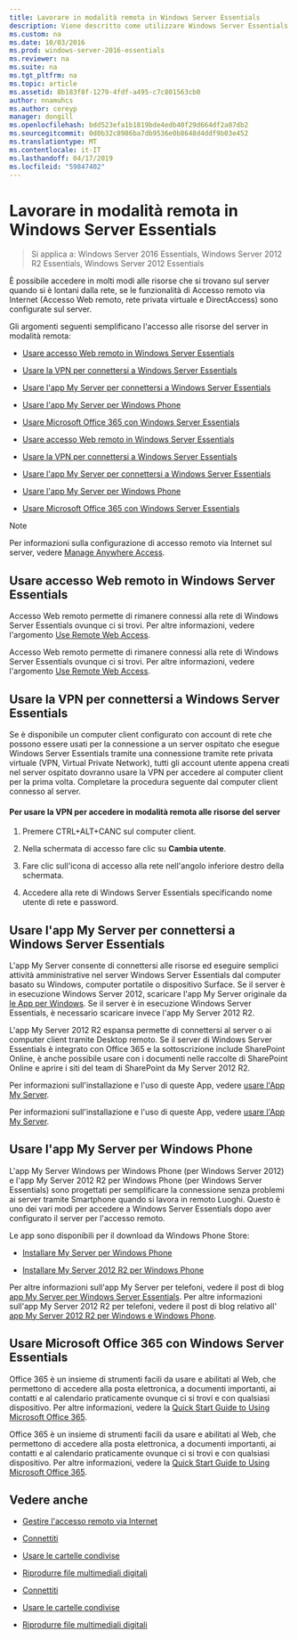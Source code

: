 ```yaml
---
title: Lavorare in modalità remota in Windows Server Essentials
description: Viene descritto come utilizzare Windows Server Essentials
ms.custom: na
ms.date: 10/03/2016
ms.prod: windows-server-2016-essentials
ms.reviewer: na
ms.suite: na
ms.tgt_pltfrm: na
ms.topic: article
ms.assetid: 8b183f8f-1279-4fdf-a495-c7c801563cb0
author: nnamuhcs
ms.author: coreyp
manager: dongill
ms.openlocfilehash: bdd523efa1b1819bde4edb40f29d664df2a07db2
ms.sourcegitcommit: 0d0b32c8986ba7db9536e0b8648d4ddf9b03e452
ms.translationtype: MT
ms.contentlocale: it-IT
ms.lasthandoff: 04/17/2019
ms.locfileid: "59847402"
---
```

# <a name="work-remotely-in-windows-server-essentials"></a>Lavorare in modalità remota in Windows Server Essentials

>Si applica a: Windows Server 2016 Essentials, Windows Server 2012 R2 Essentials, Windows Server 2012 Essentials
  
 È possibile accedere in molti modi alle risorse che si trovano sul server quando si è lontani dalla rete, se le funzionalità di Accesso remoto via Internet (Accesso Web remoto, rete privata virtuale e DirectAccess) sono configurate sul server.  
  
 Gli argomenti seguenti semplificano l'accesso alle risorse del server in modalità remota:  
  

-   [Usare accesso Web remoto in Windows Server Essentials](Work-Remotely-in-Windows-Server-Essentials.md#BKMA_RWA)  
  
-   [Usare la VPN per connettersi a Windows Server Essentials](Work-Remotely-in-Windows-Server-Essentials.md#BKMK_3)  
  
-   [Usare l'app My Server per connettersi a Windows Server Essentials](Work-Remotely-in-Windows-Server-Essentials.md#BKMK_App)  
  
-   [Usare l'app My Server per Windows Phone](Work-Remotely-in-Windows-Server-Essentials.md#BKMK_2)  
  
-   [Usare Microsoft Office 365 con Windows Server Essentials](Work-Remotely-in-Windows-Server-Essentials.md#BKMK_O365)  

-   [Usare accesso Web remoto in Windows Server Essentials](../use/Work-Remotely-in-Windows-Server-Essentials.md#BKMA_RWA)  
  
-   [Usare la VPN per connettersi a Windows Server Essentials](../use/Work-Remotely-in-Windows-Server-Essentials.md#BKMK_3)  
  
-   [Usare l'app My Server per connettersi a Windows Server Essentials](../use/Work-Remotely-in-Windows-Server-Essentials.md#BKMK_App)  
  
-   [Usare l'app My Server per Windows Phone](../use/Work-Remotely-in-Windows-Server-Essentials.md#BKMK_2)  
  
-   [Usare Microsoft Office 365 con Windows Server Essentials](../use/Work-Remotely-in-Windows-Server-Essentials.md#BKMK_O365)  

  
> [!NOTE]
>  Per informazioni sulla configurazione di accesso remoto via Internet sul server, vedere [Manage Anywhere Access](../manage/Manage-Anywhere-Access-in-Windows-Server-Essentials.md).  
  
##  <a name="BKMA_RWA"></a> Usare accesso Web remoto in Windows Server Essentials  

 Accesso Web remoto permette di rimanere connessi alla rete di Windows Server Essentials ovunque ci si trovi. Per altre informazioni, vedere l'argomento [Use Remote Web Access](Use-Remote-Web-Access-in-Windows-Server-Essentials.md).  

 Accesso Web remoto permette di rimanere connessi alla rete di Windows Server Essentials ovunque ci si trovi. Per altre informazioni, vedere l'argomento [Use Remote Web Access](../use/Use-Remote-Web-Access-in-Windows-Server-Essentials.md).  

  
##  <a name="BKMK_3"></a> Usare la VPN per connettersi a Windows Server Essentials  
 Se è disponibile un computer client configurato con account di rete che possono essere usati per la connessione a un server ospitato che esegue Windows Server Essentials tramite una connessione tramite rete privata virtuale (VPN, Virtual Private Network), tutti gli account utente appena creati nel server ospitato dovranno usare la VPN per accedere al computer client per la prima volta. Completare la procedura seguente dal computer client connesso al server.  
  
#### <a name="to-use-vpn-to-remotely-access-server-resources"></a>Per usare la VPN per accedere in modalità remota alle risorse del server  
  
1.  Premere CTRL+ALT+CANC sul computer client.  
  
2.  Nella schermata di accesso fare clic su **Cambia utente**.  
  
3.  Fare clic sull'icona di accesso alla rete nell'angolo inferiore destro della schermata.  
  
4.  Accedere alla rete di Windows Server Essentials specificando nome utente di rete e password.  
  
##  <a name="BKMK_App"></a> Usare l'app My Server per connettersi a Windows Server Essentials  
 L'app My Server consente di connettersi alle risorse ed eseguire semplici attività amministrative nel server Windows Server Essentials dal computer basato su Windows, computer portatile o dispositivo Surface. Se il server è in esecuzione Windows Server 2012, scaricare l'app My Server originale da [le App per Windows](https://windows.microsoft.com/windows-8/apps). Se il server è in esecuzione Windows Server Essentials, è necessario scaricare invece l'app My Server 2012 R2.  
  
 L'app My Server 2012 R2 espansa permette di connettersi al server o ai computer client tramite Desktop remoto. Se il server di Windows Server Essentials è integrato con Office 365 e la sottoscrizione include SharePoint Online, è anche possibile usare con i documenti nelle raccolte di SharePoint Online e aprire i siti del team di SharePoint da My Server 2012 R2.  
  

 Per informazioni sull'installazione e l'uso di queste App, vedere [usare l'App My Server](Use-the-My-Server-App-to-Connect-to-Windows-Server-Essentials.md).  

 Per informazioni sull'installazione e l'uso di queste App, vedere [usare l'App My Server](../use/Use-the-My-Server-App-to-Connect-to-Windows-Server-Essentials.md).  

  
##  <a name="BKMK_2"></a> Usare l'app My Server per Windows Phone  
 L'app My Server Windows per Windows Phone (per Windows Server 2012) e l'app My Server 2012 R2 per Windows Phone (per Windows Server Essentials) sono progettati per semplificare la connessione senza problemi ai server tramite Smartphone quando si lavora in remoto Luoghi. Questo è uno dei vari modi per accedere a Windows Server Essentials dopo aver configurato il server per l'accesso remoto.  
  
 Le app sono disponibili per il download da Windows Phone Store:  
  
-   [Installare My Server per Windows Phone](http://www.windowsphone.com/store/app/my-server/6c2f98d5-6fcf-4e1d-b8b1-cde62ea1a94a)  
  
-   [Installare My Server 2012 R2 per Windows Phone](http://www.windowsphone.com/store/app/my-server-2012-r2/44f596b5-0477-4096-b96e-ddd6ef64ad6b)  
  
 Per altre informazioni sull'app My Server per telefoni, vedere il post di blog [app My Server per Windows Server Essentials](http://blogs.technet.com/b/sbs/archive/2012/09/18/my-server-phone-app-for-windows-server-2012-essentials.aspx). Per altre informazioni sull'app My Server 2012 R2 per telefoni, vedere il post di blog relativo all' [app My Server 2012 R2 per Windows e Windows Phone](http://blogs.technet.com/b/sbs/archive/2013/11/19/my-server-2012-r2-windows-and-windows-phone-apps.aspx).  
  
##  <a name="BKMK_O365"></a> Usare Microsoft Office 365 con Windows Server Essentials  

 Office 365 è un insieme di strumenti facili da usare e abilitati al Web, che permettono di accedere alla posta elettronica, a documenti importanti, ai contatti e al calendario praticamente ovunque ci si trovi e con qualsiasi dispositivo. Per altre informazioni, vedere la [Quick Start Guide to Using Microsoft Office 365](Quick-Start-Guide-to-Using-Microsoft-Office-365-with-Windows-Server-Essentials.md).  

 Office 365 è un insieme di strumenti facili da usare e abilitati al Web, che permettono di accedere alla posta elettronica, a documenti importanti, ai contatti e al calendario praticamente ovunque ci si trovi e con qualsiasi dispositivo. Per altre informazioni, vedere la [Quick Start Guide to Using Microsoft Office 365](../use/Quick-Start-Guide-to-Using-Microsoft-Office-365-with-Windows-Server-Essentials.md).  

  
## <a name="see-also"></a>Vedere anche  
  
-   [Gestire l'accesso remoto via Internet](../manage/Manage-Anywhere-Access-in-Windows-Server-Essentials.md)  
  

-   [Connettiti](Get-Connected-in-Windows-Server-Essentials.md)  
  
-   [Usare le cartelle condivise](Use-Shared-Folders-in-Windows-Server-Essentials.md)  
  
-   [Riprodurre file multimediali digitali](Play-Digital-Media-in-Windows-Server-Essentials.md)

-   [Connettiti](../use/Get-Connected-in-Windows-Server-Essentials.md)  
  
-   [Usare le cartelle condivise](../use/Use-Shared-Folders-in-Windows-Server-Essentials.md)  
  
-   [Riprodurre file multimediali digitali](../use/Play-Digital-Media-in-Windows-Server-Essentials.md)

